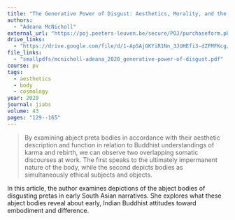 ```yaml
---
title: "The Generative Power of Disgust: Aesthetics, Morality, and the Abject *Preta* Body"
authors:
  - "Adeana McNicholl"
external_url: "https://poj.peeters-leuven.be/secure/POJ/purchaseform.php?id=3289054&act=&sid=&newlayout=1"
drive_links:
  - "https://drive.google.com/file/d/1-ApSAjGKYiR1Nn_3JUHEfi3-dZFMFKcg/view?usp=sharing"
file_links:
  - "smallpdfs/mcnicholl-adeana_2020_generative-power-of-disgust.pdf"
course: pv
tags:
  - aesthetics
  - body
  - cosmology
year: 2020
journal: jiabs
volume: 43
pages: "129--165"
---
```


> By examining abject preta bodies in accordance with their aesthetic
description and function in relation to Buddhist understandings of karma and rebirth, we can observe two overlapping somatic discourses at work.
The first speaks to the ultimately impermanent nature of the body, while the second depicts bodies as simultaneously ethical subjects and objects.

In this article, the author examines depictions of the abject bodies of disgusting pretas in early South Asian narratives. She explores what these abject bodies reveal about early, Indian Buddhist attitudes toward embodiment and difference.
